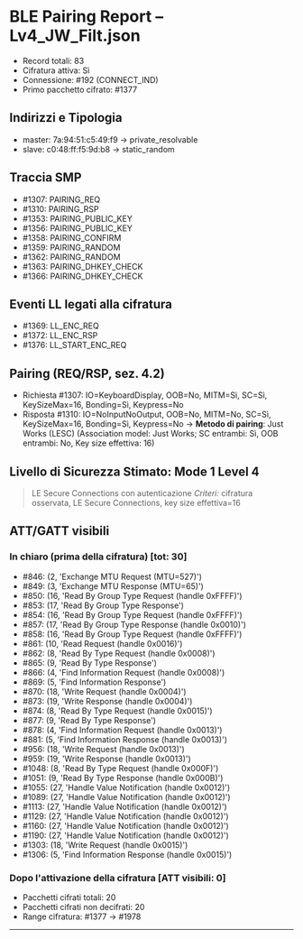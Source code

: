 # BLE Pairing Report – Lv4_JW_Filt.json
- Record totali: 83
- Cifratura attiva: Sì
- Connessione: #192 (CONNECT_IND)
- Primo pacchetto cifrato: #1377

## Indirizzi e Tipologia
- master: 7a:94:51:c5:49:f9  →  private_resolvable
- slave: c0:48:ff:f5:9d:b8  →  static_random

## Traccia SMP
- #1307: PAIRING_REQ
- #1310: PAIRING_RSP
- #1353: PAIRING_PUBLIC_KEY
- #1356: PAIRING_PUBLIC_KEY
- #1358: PAIRING_CONFIRM
- #1359: PAIRING_RANDOM
- #1362: PAIRING_RANDOM
- #1363: PAIRING_DHKEY_CHECK
- #1366: PAIRING_DHKEY_CHECK

## Eventi LL legati alla cifratura
- #1369: LL_ENC_REQ
- #1372: LL_ENC_RSP
- #1376: LL_START_ENC_REQ

## Pairing (REQ/RSP, sez. 4.2)
- Richiesta  #1307: IO=KeyboardDisplay, OOB=No, MITM=Sì, SC=Sì, KeySizeMax=16, Bonding=Sì, Keypress=No
- Risposta   #1310: IO=NoInputNoOutput, OOB=No, MITM=No, SC=Sì, KeySizeMax=16, Bonding=Sì, Keypress=No
→ **Metodo di pairing**: Just Works (LESC)  (Association model: Just Works; SC entrambi: Sì, OOB entrambi: No, Key size effettiva: 16)

## Livello di Sicurezza Stimato: Mode 1 Level 4
> LE Secure Connections con autenticazione
_Criteri:_ cifratura osservata, LE Secure Connections, key size effettiva=16

## ATT/GATT visibili
### In chiaro (prima della cifratura) [tot: 30]
- #846: (2, 'Exchange MTU Request (MTU=527)')
- #849: (3, 'Exchange MTU Response (MTU=65)')
- #850: (16, 'Read By Group Type Request (handle 0xFFFF)')
- #853: (17, 'Read By Group Type Response')
- #854: (16, 'Read By Group Type Request (handle 0xFFFF)')
- #857: (17, 'Read By Group Type Response (handle 0x0010)')
- #858: (16, 'Read By Group Type Request (handle 0xFFFF)')
- #861: (10, 'Read Request (handle 0x0016)')
- #862: (8, 'Read By Type Request (handle 0x0008)')
- #865: (9, 'Read By Type Response')
- #866: (4, 'Find Information Request (handle 0x0008)')
- #869: (5, 'Find Information Response')
- #870: (18, 'Write Request (handle 0x0004)')
- #873: (19, 'Write Response (handle 0x0004)')
- #874: (8, 'Read By Type Request (handle 0x0015)')
- #877: (9, 'Read By Type Response')
- #878: (4, 'Find Information Request (handle 0x0013)')
- #881: (5, 'Find Information Response (handle 0x0013)')
- #956: (18, 'Write Request (handle 0x0013)')
- #959: (19, 'Write Response (handle 0x0013)')
- #1048: (8, 'Read By Type Request (handle 0x000F)')
- #1051: (9, 'Read By Type Response (handle 0x000B)')
- #1055: (27, 'Handle Value Notification (handle 0x0012)')
- #1089: (27, 'Handle Value Notification (handle 0x0012)')
- #1113: (27, 'Handle Value Notification (handle 0x0012)')
- #1129: (27, 'Handle Value Notification (handle 0x0012)')
- #1160: (27, 'Handle Value Notification (handle 0x0012)')
- #1190: (27, 'Handle Value Notification (handle 0x0012)')
- #1303: (18, 'Write Request (handle 0x0015)')
- #1306: (5, 'Find Information Response (handle 0x0015)')
### Dopo l'attivazione della cifratura [ATT visibili: 0]
- Pacchetti cifrati totali: 20
- Pacchetti cifrati non decifrati: 20
- Range cifratura: #1377 → #1978


---